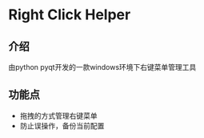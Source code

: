# Right Click Helper

## 介绍
由python pyqt开发的一款windows环境下右键菜单管理工具

## 功能点
* 拖拽的方式管理右键菜单
* 防止误操作，备份当前配置
